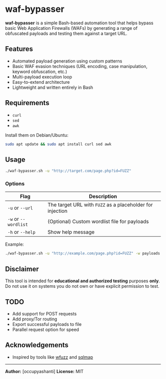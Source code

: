 
# waf-bypasser

**waf-bypasser** is a simple Bash-based automation tool that helps bypass basic Web Application Firewalls (WAFs) by generating a range of obfuscated payloads and testing them against a target URL.

## Features

- Automated payload generation using custom patterns
- Basic WAF evasion techniques (URL encoding, case manipulation, keyword obfuscation, etc.)
- Multi-payload execution loop
- Easy-to-extend architecture
- Lightweight and written entirely in Bash

##  Requirements

- `curl`
- `sed`
- `awk`

Install them on Debian/Ubuntu:
```bash
sudo apt update && sudo apt install curl sed awk
````

##  Usage

```bash
./waf-bypasser.sh -u "http://target.com/page.php?id=FUZZ"
```

### Options

| Flag                 | Description                                               |
| -------------------- | --------------------------------------------------------- |
| `-u` or `--url`      | The target URL with `FUZZ` as a placeholder for injection |
| `-w` or `--wordlist` | (Optional) Custom wordlist file for payloads              |
| `-h` or `--help`     | Show help message                                         |

Example:

```bash
./waf-bypasser.sh -u "http://example.com/page.php?id=FUZZ" -w payloads.txt
```

##  Disclaimer

This tool is intended for **educational and authorized testing** purposes **only**. Do not use it on systems you do not own or have explicit permission to test.

##  TODO

* Add support for POST requests
* Add proxy/Tor routing
* Export successful payloads to file
* Parallel request option for speed

##  Acknowledgements

* Inspired by tools like [wfuzz](https://github.com/xmendez/wfuzz) and [sqlmap](https://github.com/sqlmapproject/sqlmap)

---

**Author:** \[occupyashanti]
**License:** MIT

```


